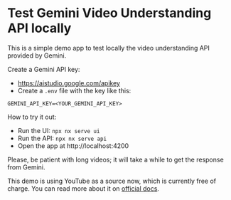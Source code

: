 # Test Gemini Video Understanding API locally

This is a simple demo app to test locally the video understanding API provided by Gemini.

Create a Gemini API key:
- https://aistudio.google.com/apikey
- Create a `.env` file with the key like this:
```text
GEMINI_API_KEY=<YOUR_GEMINI_API_KEY>
```

How to try it out:
- Run the UI: `npx nx serve ui`
- Run the API: `npx nx serve api`
- Open the app at http://localhost:4200

Please, be patient with long videos; it will take a while to get the response from Gemini.

This demo is using YouTube as a source now, which is currently free of charge.
You can read more about it on [official docs](https://ai.google.dev/gemini-api/docs/video-understanding#youtube).
